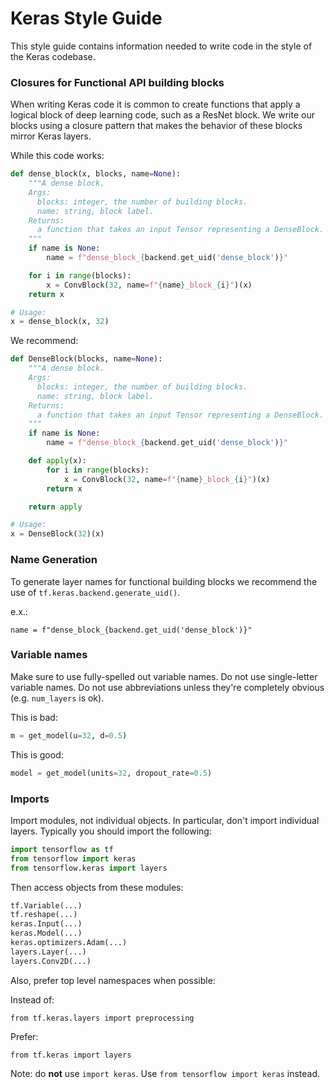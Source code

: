 # Keras Style Guide

This style guide contains information needed to write code in the style of the Keras
codebase.

### Closures for Functional API building blocks

When writing Keras code it is common to create functions that apply a logical block of
deep learning code, such as a ResNet block.  We write our blocks using a closure pattern
that makes the behavior of these blocks mirror Keras layers.

While this code works:

```python
def dense_block(x, blocks, name=None):
    """A dense block.
    Args:
      blocks: integer, the number of building blocks.
      name: string, block label.
    Returns:
      a function that takes an input Tensor representing a DenseBlock.
    """
    if name is None:
        name = f"dense_block_{backend.get_uid('dense_block')}"

    for i in range(blocks):
        x = ConvBlock(32, name=f"{name}_block_{i}")(x)
    return x

# Usage:
x = dense_block(x, 32)
```

We recommend:

```python
def DenseBlock(blocks, name=None):
    """A dense block.
    Args:
      blocks: integer, the number of building blocks.
      name: string, block label.
    Returns:
      a function that takes an input Tensor representing a DenseBlock.
    """
    if name is None:
        name = f"dense_block_{backend.get_uid('dense_block')}"

    def apply(x):
        for i in range(blocks):
            x = ConvBlock(32, name=f"{name}_block_{i}")(x)
        return x

    return apply

# Usage:
x = DenseBlock(32)(x)
```

### Name Generation

To generate layer names for functional building blocks we recommend the use of `tf.keras.backend.generate_uid()`.

e.x.:
```
name = f"dense_block_{backend.get_uid('dense_block')}"
```

### Variable names

Make sure to use fully-spelled out variable names. Do not use single-letter variable names.
Do not use abbreviations unless they're completely obvious (e.g. `num_layers` is ok).

This is bad:

```python
m = get_model(u=32, d=0.5)
```

This is good:

```python
model = get_model(units=32, dropout_rate=0.5)
```

### Imports

Import modules, not individual objects. In particular, don't import individual layers. Typically
you should import the following:

```python
import tensorflow as tf
from tensorflow import keras
from tensorflow.keras import layers
```

Then access objects from these modules:

```python
tf.Variable(...)
tf.reshape(...)
keras.Input(...)
keras.Model(...)
keras.optimizers.Adam(...)
layers.Layer(...)
layers.Conv2D(...)
```

Also, prefer top level namespaces when possible:


Instead of:
```
from tf.keras.layers import preprocessing
```

Prefer:
```
from tf.keras import layers
```

Note: do **not** use `import keras`. Use `from tensorflow import keras` instead.
